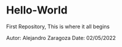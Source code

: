 # Hello-World
First Repository, This is where it all begins 


Autor: Alejandro Zaragoza 
Date: 02/05/2022
